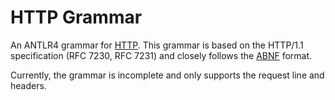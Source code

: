 # HTTP Grammar

An ANTLR4 grammar for [HTTP](https://www.rfc-editor.org/rfc/rfc7230).
This grammar is based on the HTTP/1.1 specification (RFC 7230, RFC 7231)
and closely follows
the [ABNF](https://www.rfc-editor.org/rfc/rfc7230#appendix-B) format.

Currently, the grammar is incomplete and only supports the request line and
headers.
